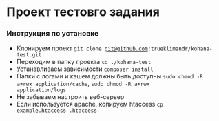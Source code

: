 # Проект тестовго задания

### Инструкция по установке

* Клонируем проект <code>git clone git@github.com:trueklimandr/kohana-test.git</code>
* Переходим в папку проекта <code>cd ./kohana-test</code>
* Устанавливаем зависимости <code>composer install</code>
* Папки с логами и кэшем должны быть доступны <code>sudo chmod -R a+rwx application/cache</code>, <code>sudo chmod -R a+rwx application/logs</code>
* Не забываем настроить веб-сервер
* Если используется apache, копируем htaccess <code>cp example.htaccess .htaccess</code>
